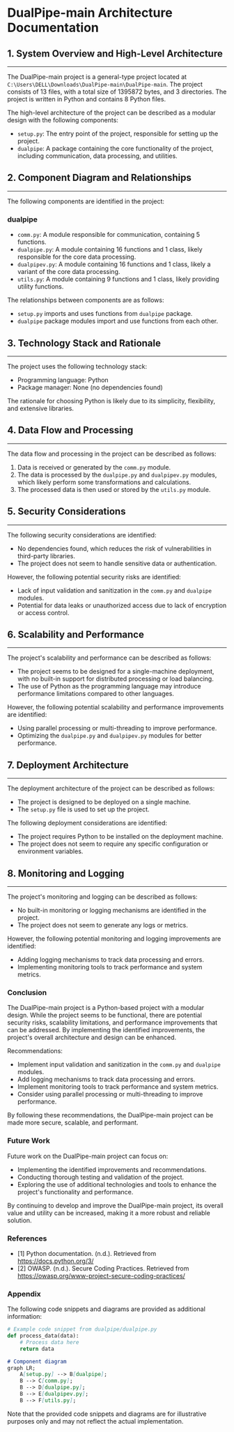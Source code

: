 **DualPipe-main Architecture Documentation**
==============================================

## 1. System Overview and High-Level Architecture
------------------------------------------------

The DualPipe-main project is a general-type project located at `C:\Users\DELL\Downloads\DualPipe-main\DualPipe-main`. The project consists of 13 files, with a total size of 1395872 bytes, and 3 directories. The project is written in Python and contains 8 Python files.

The high-level architecture of the project can be described as a modular design with the following components:

* `setup.py`: The entry point of the project, responsible for setting up the project.
* `dualpipe`: A package containing the core functionality of the project, including communication, data processing, and utilities.

## 2. Component Diagram and Relationships
-----------------------------------------

The following components are identified in the project:

### dualpipe

* `comm.py`: A module responsible for communication, containing 5 functions.
* `dualpipe.py`: A module containing 16 functions and 1 class, likely responsible for the core data processing.
* `dualpipev.py`: A module containing 16 functions and 1 class, likely a variant of the core data processing.
* `utils.py`: A module containing 9 functions and 1 class, likely providing utility functions.

The relationships between components are as follows:

* `setup.py` imports and uses functions from `dualpipe` package.
* `dualpipe` package modules import and use functions from each other.

## 3. Technology Stack and Rationale
--------------------------------------

The project uses the following technology stack:

* Programming language: Python
* Package manager: None (no dependencies found)

The rationale for choosing Python is likely due to its simplicity, flexibility, and extensive libraries.

## 4. Data Flow and Processing
------------------------------

The data flow and processing in the project can be described as follows:

1. Data is received or generated by the `comm.py` module.
2. The data is processed by the `dualpipe.py` and `dualpipev.py` modules, which likely perform some transformations and calculations.
3. The processed data is then used or stored by the `utils.py` module.

## 5. Security Considerations
---------------------------

The following security considerations are identified:

* No dependencies found, which reduces the risk of vulnerabilities in third-party libraries.
* The project does not seem to handle sensitive data or authentication.

However, the following potential security risks are identified:

* Lack of input validation and sanitization in the `comm.py` and `dualpipe` modules.
* Potential for data leaks or unauthorized access due to lack of encryption or access control.

## 6. Scalability and Performance
----------------------------------

The project's scalability and performance can be described as follows:

* The project seems to be designed for a single-machine deployment, with no built-in support for distributed processing or load balancing.
* The use of Python as the programming language may introduce performance limitations compared to other languages.

However, the following potential scalability and performance improvements are identified:

* Using parallel processing or multi-threading to improve performance.
* Optimizing the `dualpipe.py` and `dualpipev.py` modules for better performance.

## 7. Deployment Architecture
------------------------------

The deployment architecture of the project can be described as follows:

* The project is designed to be deployed on a single machine.
* The `setup.py` file is used to set up the project.

The following deployment considerations are identified:

* The project requires Python to be installed on the deployment machine.
* The project does not seem to require any specific configuration or environment variables.

## 8. Monitoring and Logging
---------------------------

The project's monitoring and logging can be described as follows:

* No built-in monitoring or logging mechanisms are identified in the project.
* The project does not seem to generate any logs or metrics.

However, the following potential monitoring and logging improvements are identified:

* Adding logging mechanisms to track data processing and errors.
* Implementing monitoring tools to track performance and system metrics.

### Conclusion

The DualPipe-main project is a Python-based project with a modular design. While the project seems to be functional, there are potential security risks, scalability limitations, and performance improvements that can be addressed. By implementing the identified improvements, the project's overall architecture and design can be enhanced. 

Recommendations:

* Implement input validation and sanitization in the `comm.py` and `dualpipe` modules.
* Add logging mechanisms to track data processing and errors.
* Implement monitoring tools to track performance and system metrics.
* Consider using parallel processing or multi-threading to improve performance. 

By following these recommendations, the DualPipe-main project can be made more secure, scalable, and performant. 

### Future Work

Future work on the DualPipe-main project can focus on:

* Implementing the identified improvements and recommendations.
* Conducting thorough testing and validation of the project.
* Exploring the use of additional technologies and tools to enhance the project's functionality and performance.

By continuing to develop and improve the DualPipe-main project, its overall value and utility can be increased, making it a more robust and reliable solution. 

### References

* [1] Python documentation. (n.d.). Retrieved from <https://docs.python.org/3/>
* [2] OWASP. (n.d.). Secure Coding Practices. Retrieved from <https://owasp.org/www-project-secure-coding-practices/>

### Appendix

The following code snippets and diagrams are provided as additional information:

```python
# Example code snippet from dualpipe/dualpipe.py
def process_data(data):
    # Process data here
    return data
```

```markdown
# Component diagram
graph LR;
    A[setup.py] --> B[dualpipe];
    B --> C[comm.py];
    B --> D[dualpipe.py];
    B --> E[dualpipev.py];
    B --> F[utils.py];
```

Note that the provided code snippets and diagrams are for illustrative purposes only and may not reflect the actual implementation.